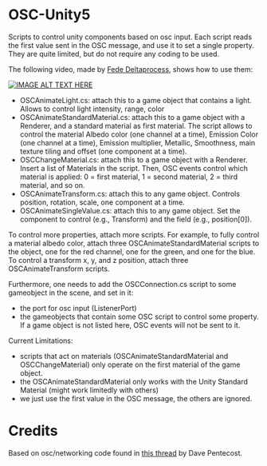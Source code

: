 # OSC-Unity5

Scripts to control unity components based on osc input. Each script reads the first value sent in the OSC message, and use it to set a single property. They are quite limited, but do not require any coding to be used.

The following video, made by [Fede Deltaprocess](https://www.facebook.com/search/top/?q=fede%20deltaprocess%20processo), shows how to use them:

[![IMAGE ALT TEXT HERE](https://img.youtube.com/vi/1Jo4PvfU8Tw/0.jpg)](https://www.youtube.com/watch?v=1Jo4PvfU8Tw&feature=youtu.be)

- OSCAnimateLight.cs: attach this to a game object that contains a light. Allows to control light intensity, range, color
- OSCAnimateStandardMaterial.cs: attach this to a game object with a Renderer, and a standard material as first material. The script allows to control the material Albedo color (one channel at a time), Emission Color (one channel at a time), Emission multiplier, Metallic, Smoothness, main texture tiling and offset (one component at a time). 
- OSCChangeMaterial.cs: attach this to a game object with a Renderer. Insert a list of Materials in the script. Then, OSC events control which material is applied: 0 = first material, 1 = second material, 2 = third material, and so on.
- OSCAnimateTransform.cs: attach this to any game object. Controls position, rotation, scale, one component at a time.
- OSCAnimateSingleValue.cs: attach this to any game object. Set the component to control (e.g., Transform) and the field (e.g., position[0]).  

To control more properties, attach more scripts. For example, to fully control a material albedo color, attach three OSCAnimateStandardMaterial scripts to the object, one for the red channel, one for the green, and one for the blue. To control a transform x, y, and z position, attach three OSCAnimateTransform scripts.

Furthermore, one needs to add the OSCConnection.cs script to some gameobject in the scene, and set in it:
- the port for osc input (ListenerPort)
- the gameobjects that contain some OSC script to control some property. If a game object is not listed here, OSC events will not be sent to it.

Current Limitations:

- scripts that act on materials (OSCAnimateStandardMaterial and OSCChangeMaterial) only operate on the first material of the game object.
- the OSCAnimateStandardMaterial only works with the Unity Standard Material (might work limitedly with others)
- we just use the first value in the OSC message, the others are ignored. 

# Credits

Based on osc/networking code found in [this thread](https://forum.unity3d.com/threads/midi-or-osc-for-unity-indie-users.16882/) by Dave Pentecost.
